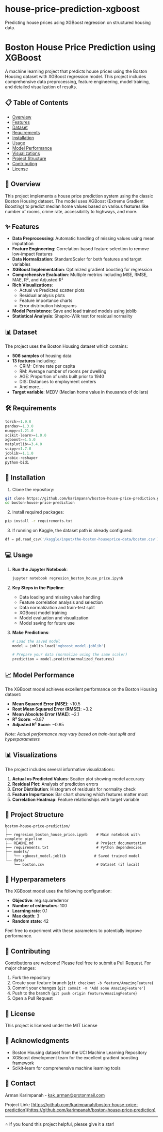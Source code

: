 # house-price-prediction-xgboost
Predicting house prices using XGBoost regression on structured housing data.

# Boston House Price Prediction using XGBoost

A machine learning project that predicts house prices using the Boston Housing dataset with XGBoost regression model. This project includes comprehensive data preprocessing, feature engineering, model training, and detailed visualization of results.

## 📋 Table of Contents
- [Overview](#overview)
- [Features](#features)
- [Dataset](#dataset)
- [Requirements](#requirements)
- [Installation](#installation)
- [Usage](#usage)
- [Model Performance](#model-performance)
- [Visualizations](#visualizations)
- [Project Structure](#project-structure)
- [Contributing](#contributing)
- [License](#license)

## 🎯 Overview

This project implements a house price prediction system using the classic Boston Housing dataset. The model uses XGBoost (Extreme Gradient Boosting) to predict median home values based on various features like number of rooms, crime rate, accessibility to highways, and more.

## ✨ Features

- **Data Preprocessing**: Automatic handling of missing values using mean imputation
- **Feature Engineering**: Correlation-based feature selection to remove low-impact features
- **Data Normalization**: StandardScaler for both features and target variables
- **XGBoost Implementation**: Optimized gradient boosting for regression
- **Comprehensive Evaluation**: Multiple metrics including MSE, RMSE, MAE, R², and Adjusted R²
- **Rich Visualizations**: 
  - Actual vs Predicted scatter plots
  - Residual analysis plots
  - Feature importance charts
  - Error distribution histograms
- **Model Persistence**: Save and load trained models using joblib
- **Statistical Analysis**: Shapiro-Wilk test for residual normality

## 📊 Dataset

The project uses the Boston Housing dataset which contains:
- **506 samples** of housing data
- **13 features** including:
  - CRIM: Crime rate per capita
  - RM: Average number of rooms per dwelling
  - AGE: Proportion of units built prior to 1940
  - DIS: Distances to employment centers
  - And more...
- **Target variable**: MEDV (Median home value in thousands of dollars)

## 🛠 Requirements

```python
torch>=1.9.0
pandas>=1.3.0
numpy>=1.21.0
scikit-learn>=1.0.0
xgboost>=1.5.0
matplotlib>=3.4.0
scipy>=1.7.0
joblib>=1.1.0
arabic-reshaper
python-bidi
```

## 🚀 Installation

1. Clone the repository:
```bash
git clone https://github.com/karimpanah/boston-house-price-prediction.git
cd boston-house-price-prediction
```

2. Install required packages:
```bash
pip install -r requirements.txt
```

3. If running on Kaggle, the dataset path is already configured:
```python
df = pd.read_csv('/kaggle/input/the-boston-houseprice-data/boston.csv')
```

## 💻 Usage

1. **Run the Jupyter Notebook**:
   ```bash
   jupyter notebook regresion_boston_house_price.ipynb
   ```

2. **Key Steps in the Pipeline**:
   - Data loading and missing value handling
   - Feature correlation analysis and selection
   - Data normalization and train-test split
   - XGBoost model training
   - Model evaluation and visualization
   - Model saving for future use

3. **Make Predictions**:
   ```python
   # Load the saved model
   model = joblib.load('xgboost_model.joblib')
   
   # Prepare your data (normalize using the same scaler)
   prediction = model.predict(normalized_features)
   ```

## 📈 Model Performance

The XGBoost model achieves excellent performance on the Boston Housing dataset:

- **Mean Squared Error (MSE)**: ~10.5
- **Root Mean Squared Error (RMSE)**: ~3.2
- **Mean Absolute Error (MAE)**: ~2.1
- **R² Score**: ~0.87
- **Adjusted R² Score**: ~0.85

*Note: Actual performance may vary based on train-test split and hyperparameters*

## 📊 Visualizations

The project includes several informative visualizations:

1. **Actual vs Predicted Values**: Scatter plot showing model accuracy
2. **Residual Plot**: Analysis of prediction errors
3. **Error Distribution**: Histogram of residuals for normality check
4. **Feature Importance**: Bar chart showing which features matter most
5. **Correlation Heatmap**: Feature relationships with target variable

## 📁 Project Structure

```
boston-house-price-prediction/
│
├── regresion_boston_house_price.ipynb    # Main notebook with complete pipeline
├── README.md                             # Project documentation
├── requirements.txt                      # Python dependencies
├── models/
│   └── xgboost_model.joblib             # Saved trained model
└── data/
    └── boston.csv                        # Dataset (if local)
```

## 🔧 Hyperparameters

The XGBoost model uses the following configuration:
- **Objective**: reg:squarederror
- **Number of estimators**: 100
- **Learning rate**: 0.1
- **Max depth**: 3
- **Random state**: 42

Feel free to experiment with these parameters to potentially improve performance.

## 🤝 Contributing

Contributions are welcome! Please feel free to submit a Pull Request. For major changes:

1. Fork the repository
2. Create your feature branch (`git checkout -b feature/AmazingFeature`)
3. Commit your changes (`git commit -m 'Add some AmazingFeature'`)
4. Push to the branch (`git push origin feature/AmazingFeature`)
5. Open a Pull Request

## 📝 License

This project is licensed under the MIT License 

## 🙏 Acknowledgments

- Boston Housing dataset from the UCI Machine Learning Repository
- XGBoost development team for the excellent gradient boosting framework
- Scikit-learn for comprehensive machine learning tools

## 📧 Contact

Arman Karimpanah - kak_arman@protonmail.com

Project Link: [https://github.com/karimpanah/boston-house-price-prediction](https://github.com/karimpanah/boston-house-price-prediction)

---

⭐ If you found this project helpful, please give it a star!

